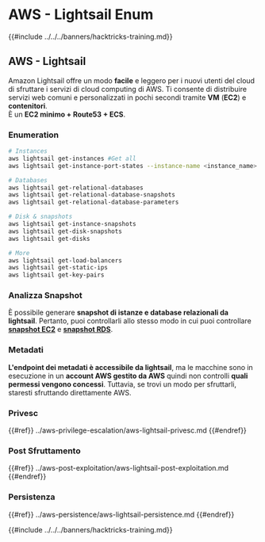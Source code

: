 # AWS - Lightsail Enum

{{#include ../../../banners/hacktricks-training.md}}

## AWS - Lightsail

Amazon Lightsail offre un modo **facile** e leggero per i nuovi utenti del cloud di sfruttare i servizi di cloud computing di AWS. Ti consente di distribuire servizi web comuni e personalizzati in pochi secondi tramite **VM** (**EC2**) e **contenitori**.\
È un **EC2 minimo + Route53 + ECS**.

### Enumeration
```bash
# Instances
aws lightsail get-instances #Get all
aws lightsail get-instance-port-states --instance-name <instance_name> #Get open ports

# Databases
aws lightsail get-relational-databases
aws lightsail get-relational-database-snapshots
aws lightsail get-relational-database-parameters

# Disk & snapshots
aws lightsail get-instance-snapshots
aws lightsail get-disk-snapshots
aws lightsail get-disks

# More
aws lightsail get-load-balancers
aws lightsail get-static-ips
aws lightsail get-key-pairs
```
### Analizza Snapshot

È possibile generare **snapshot di istanze e database relazionali da lightsail**. Pertanto, puoi controllarli allo stesso modo in cui puoi controllare [**snapshot EC2**](aws-ec2-ebs-elb-ssm-vpc-and-vpn-enum/#ebs) e [**snapshot RDS**](aws-relational-database-rds-enum.md#enumeration).

### Metadati

**L'endpoint dei metadati è accessibile da lightsail**, ma le macchine sono in esecuzione in un **account AWS gestito da AWS** quindi non controlli **quali permessi vengono concessi**. Tuttavia, se trovi un modo per sfruttarli, staresti sfruttando direttamente AWS.

### Privesc

{{#ref}}
../aws-privilege-escalation/aws-lightsail-privesc.md
{{#endref}}

### Post Sfruttamento

{{#ref}}
../aws-post-exploitation/aws-lightsail-post-exploitation.md
{{#endref}}

### Persistenza

{{#ref}}
../aws-persistence/aws-lightsail-persistence.md
{{#endref}}

{{#include ../../../banners/hacktricks-training.md}}
